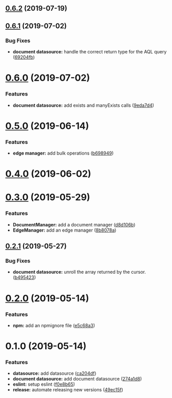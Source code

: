 ## [0.6.2](https://github.com/danwkennedy/arango-datasouce/compare/0.6.1...0.6.2) (2019-07-19)



## [0.6.1](https://github.com/danwkennedy/arango-datasouce/compare/0.6.0...0.6.1) (2019-07-02)


### Bug Fixes

* **document datasource:** handle the correct return type for the AQL query ([69204fb](https://github.com/danwkennedy/arango-datasouce/commit/69204fb))



# [0.6.0](https://github.com/danwkennedy/arango-datasouce/compare/0.5.0...0.6.0) (2019-07-02)


### Features

* **document datasource:** add exists and manyExists calls ([9eda7d4](https://github.com/danwkennedy/arango-datasouce/commit/9eda7d4))



# [0.5.0](https://github.com/danwkennedy/arango-datasouce/compare/0.4.0...0.5.0) (2019-06-14)


### Features

* **edge manager:** add bulk operations ([b698949](https://github.com/danwkennedy/arango-datasouce/commit/b698949))



# [0.4.0](https://github.com/danwkennedy/arango-datasouce/compare/0.3.0...0.4.0) (2019-06-02)



# [0.3.0](https://github.com/danwkennedy/arango-datasouce/compare/0.2.1...0.3.0) (2019-05-29)


### Features

* **DocumentManager:** add a document manager ([d8d106b](https://github.com/danwkennedy/arango-datasouce/commit/d8d106b))
* **EdgeManager:** add an edge manager ([8b8078a](https://github.com/danwkennedy/arango-datasouce/commit/8b8078a))



## [0.2.1](https://github.com/danwkennedy/arango-datasouce/compare/0.2.0...0.2.1) (2019-05-27)


### Bug Fixes

* **document datasource:** unroll the array returned by the cursor. ([b495423](https://github.com/danwkennedy/arango-datasouce/commit/b495423))



# [0.2.0](https://github.com/danwkennedy/arango-datasouce/compare/0.1.0...0.2.0) (2019-05-14)


### Features

* **npm:** add an npmignore file ([e5c68a3](https://github.com/danwkennedy/arango-datasouce/commit/e5c68a3))



# 0.1.0 (2019-05-14)


### Features

* **datasource:** add datasource ([ca204df](https://github.com/danwkennedy/arango-datasouce/commit/ca204df))
* **document datasource:** add document datasource ([274a1d8](https://github.com/danwkennedy/arango-datasouce/commit/274a1d8))
* **eslint:** setup eslint ([f0e8b65](https://github.com/danwkennedy/arango-datasouce/commit/f0e8b65))
* **release:** automate releasing new versions ([49ec15f](https://github.com/danwkennedy/arango-datasouce/commit/49ec15f))



